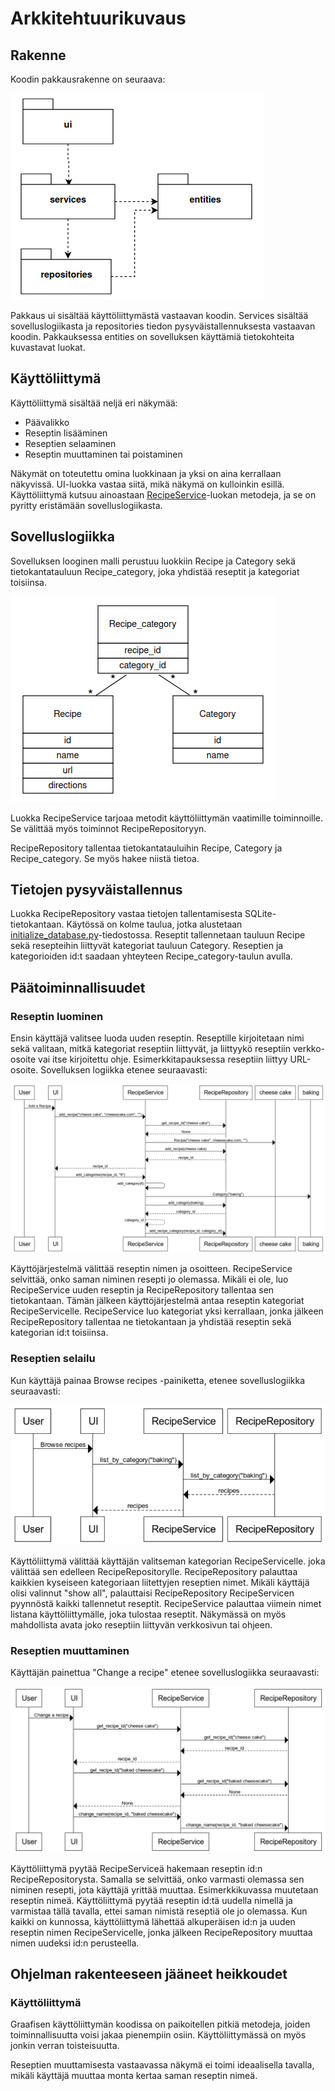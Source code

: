 # Arkkitehtuurikuvaus

## Rakenne

Koodin pakkausrakenne on seuraava:

![arkkitehtuuri-pakkaus](./kuvat/arkkitehtuuri-pakkaus.png)

Pakkaus ui sisältää käyttöliittymästä vastaavan koodin.
Services sisältää sovelluslogiikasta ja repositories tiedon pysyväistallennuksesta vastaavan koodin.
Pakkauksessa entities on sovelluksen käyttämiä tietokohteita kuvastavat luokat.

## Käyttöliittymä

Käyttöliittymä sisältää neljä eri näkymää:

- Päävalikko
- Reseptin lisääminen
- Reseptien selaaminen
- Reseptin muuttaminen tai poistaminen

Näkymät on toteutettu omina luokkinaan ja yksi on aina kerrallaan näkyvissä.
UI-luokka vastaa siitä, mikä näkymä on kulloinkin esillä.
Käyttöliittymä kutsuu ainoastaan [RecipeService](https://github.com/annehavunen/ot-harjoitustyo/blob/master/src/services/recipe_service.py)-luokan metodeja,
ja se on pyritty eristämään sovelluslogiikasta.

## Sovelluslogiikka

Sovelluksen looginen malli perustuu luokkiin Recipe ja Category
sekä tietokantatauluun Recipe_category, joka yhdistää reseptit ja kategoriat toisiinsa.

![arkkitehtuuri](./kuvat/arkkitehtuuri.png)

Luokka RecipeService tarjoaa metodit käyttöliittymän vaatimille toiminnoille.
Se välittää myös toiminnot RecipeRepositoryyn.

RecipeRepository tallentaa tietokantatauluihin Recipe, Category ja Recipe_category.
Se myös hakee niistä tietoa.

## Tietojen pysyväistallennus

Luokka RecipeRepository vastaa tietojen tallentamisesta SQLite-tietokantaan.
Käytössä on kolme taulua,
jotka alustetaan [initialize_database.py](https://github.com/annehavunen/ot-harjoitustyo/blob/master/src/initialize_database.py)-tiedostossa.
Reseptit tallennetaan tauluun Recipe sekä resepteihin liittyvät kategoriat tauluun Category.
Reseptien ja kategorioiden id:t saadaan yhteyteen Recipe_category-taulun avulla.

## Päätoiminnallisuudet

### Reseptin luominen

Ensin käyttäjä valitsee luoda uuden reseptin.
Reseptille kirjoitetaan nimi sekä valitaan, mitkä kategoriat reseptiin liittyvät,
ja liittyykö reseptiin verkko-osoite vai itse kirjoitettu ohje.
Esimerkkitapauksessa reseptiin liittyy URL-osoite.
Sovelluksen logiikka etenee seuraavasti:

![sekvenssi-reseptin-lisaaminen](./kuvat/sekvenssi-reseptin-lisaaminen.png)

Käyttöjärjestelmä välittää reseptin nimen ja osoitteen.
RecipeService selvittää, onko saman niminen resepti jo olemassa.
Mikäli ei ole, luo RecipeService uuden reseptin ja RecipeRepository tallentaa sen tietokantaan.
Tämän jälkeen käyttöjärjestelmä antaa reseptin kategoriat RecipeServicelle.
RecipeService luo kategoriat yksi kerrallaan, jonka jälkeen
RecipeRepository tallentaa ne tietokantaan
ja yhdistää reseptin sekä kategorian id:t toisiinsa.

### Reseptien selailu

Kun käyttäjä painaa Browse recipes -painiketta, etenee sovelluslogiikka seuraavasti:

![sekvenssi-reseptien-selailu](./kuvat/sekvenssi-reseptien-selailu.png)

Käyttöliittymä välittää käyttäjän valitseman kategorian RecipeServicelle.
joka välittää sen edelleen RecipeRepositorylle.
RecipeRepository palauttaa kaikkien kyseiseen kategoriaan liitettyjen reseptien nimet.
Mikäli käyttäjä olisi valinnut "show all", palauttaisi RecipeRepository RecipeServicen pyynnöstä kaikki tallennetut reseptit.
RecipeService palauttaa viimein nimet listana käyttöliittymälle, joka tulostaa reseptit.
Näkymässä on myös mahdollista avata joko reseptiin liittyvän verkkosivun tai ohjeen.

### Reseptien muuttaminen

Käyttäjän painettua "Change a recipe" etenee sovelluslogiikka seuraavasti:

![sekvenssi-reseptin-muuttaminen](./kuvat/sekvenssi-reseptin-muuttaminen.png)

Käyttöliittymä pyytää RecipeServiceä hakemaan reseptin id:n RecipeRepositorysta.
Samalla se selvittää, onko varmasti olemassa sen niminen resepti, jota käyttäjä yrittää muuttaa.
Esimerkkikuvassa muutetaan reseptin nimeä.
Käyttöliittymä pyytää reseptin id:tä uudella nimellä ja varmistaa tällä tavalla, ettei saman nimistä reseptiä ole jo olemassa.
Kun kaikki on kunnossa, käyttöliittymä lähettää alkuperäisen id:n ja uuden reseptin nimen RecipeServicelle,
jonka jälkeen RecipeRepository muuttaa nimen uudeksi id:n perusteella.

## Ohjelman rakenteeseen jääneet heikkoudet

### Käyttöliittymä

Graafisen käyttöliittymän koodissa on paikoitellen pitkiä metodeja, joiden toiminnallisuutta voisi jakaa pienempiin osiin.
Käyttöliittymässä on myös jonkin verran toisteisuutta.

Reseptien muuttamisesta vastaavassa näkymä ei toimi ideaalisella tavalla,
mikäli käyttäjä muuttaa monta kertaa saman reseptin nimeä.
